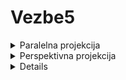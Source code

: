 # Vezbe5

<details>
  <summary> Paralelna projekcija </summary> <br>
  
  ![image](https://user-images.githubusercontent.com/45834270/100785856-8a0b0b00-3411-11eb-97b1-e6d2374bd91f.png)
</details>

<details>
  <summary> Perspektivna projekcija </summary> <br>

  ![image](https://user-images.githubusercontent.com/45834270/100785970-b9ba1300-3411-11eb-85ce-1d9b31186825.png)
  ![image](https://user-images.githubusercontent.com/45834270/100785982-bf175d80-3411-11eb-8140-c61c71b6a9c6.png)
</details>


<details>
  <summar> Tekst </summary> <br>

  - sto se tice 3D teksta, on se pomera sa scenom
  - sto se tice 2D teksta, objekti mogu preci preko njih, nije po deafultu da su oni nalepljeni na scenu, tkd to moramo resiti sa **depth testingom**
  - najsigurnija opcija je da:
    - iscrtamo tekst poslednji po redu 
    - i pre nego sto iscrtamo tekst, iskljucimo depth testing i tako znamo da ce se pregaziti svi pikseli na tim mestima gde se nalazi tekst
    - nakon sto iscrtamo tekst, samo vratimo depth testing ili ga vratimo kad isrtavamo novi frejm 

</details>
